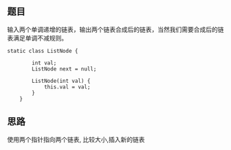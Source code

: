 ## 题目
输入两个单调递增的链表，输出两个链表合成后的链表，当然我们需要合成后的链表满足单调不减规则。

```
static class ListNode {

        int val;
        ListNode next = null;

        ListNode(int val) {
            this.val = val;
        }
    }
```

## 思路
使用两个指针指向两个链表, 比较大小,插入新的链表